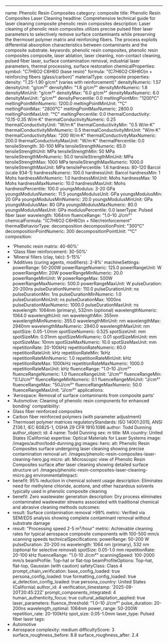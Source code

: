 ---
name: Phenolic Resin Composites
category: composite
title: Phenolic Resin Composites Laser Cleaning
headline: Comprehensive technical guide for laser cleaning composite phenolic resin
  composites
description: Laser cleaning of phenolic resin composites utilizes precise pulsed fiber
  laser parameters to selectively remove surface contaminants while preserving the
  thermoset polymer matrix and reinforcing fibers. The process exploits differential
  absorption characteristics between contaminants and the composite substrate.
keywords: phenolic resin composites, phenolic resin composites composite, laser ablation,
  laser cleaning, non-contact cleaning, pulsed fiber laser, surface contamination
  removal, industrial laser parameters, thermal processing, surface restoration
chemicalProperties:
  symbol: "C7H6O2·C6H6O (base resin)"
  formula: "(C7H6O2·C6H6O)n + reinforcing fibers (glass/carbon)"
  materialType: composite
properties:
  density: "1.25-1.90 g/cm³ (varies with reinforcement)"
  densityNumeric: 1.57
  densityUnit: "g/cm³"
  densityMin: "1.8 g/cm³"
  densityMinNumeric: 1.8
  densityMinUnit: "g/cm³"
  densityMax: "6.0 g/cm³"
  densityMaxNumeric: 6.0
  densityMaxUnit: "g/cm³"
  densityPercentile: 0.0
  meltingPointMin: "1200°C"
  meltingPointMinNumeric: 1200.0
  meltingPointMinUnit: "°C"
  meltingPointMax: "2800°C"
  meltingPointMaxNumeric: 2800.0
  meltingPointMaxUnit: "°C"
  meltingPercentile: 0.0
  thermalConductivity: "0.15-0.35 W/m·K"
  thermalConductivityNumeric: 0.25
  thermalConductivityUnit: "W/m·K"
  thermalConductivityMin: "0.5 W/m·K"
  thermalConductivityMinNumeric: 0.5
  thermalConductivityMinUnit: "W/m·K"
  thermalConductivityMax: "200 W/m·K"
  thermalConductivityMaxNumeric: 200.0
  thermalConductivityMaxUnit: "W/m·K"
  thermalPercentile: 0.0
  tensileStrength: 30-100 MPa
  tensileStrengthNumeric: 65.0
  tensileStrengthUnit: MPa
  tensileStrengthMin: 50 MPa
  tensileStrengthMinNumeric: 50.0
  tensileStrengthMinUnit: MPa
  tensileStrengthMax: 1000 MPa
  tensileStrengthMaxNumeric: 1000.0
  tensileStrengthMaxUnit: MPa
  tensilePercentile: 1.6
  hardness: 80-120 Barcol (scale 934-1)
  hardnessNumeric: 100.0
  hardnessUnit: Barcol
  hardnessMin: 1 Mohs
  hardnessMinNumeric: 1.0
  hardnessMinUnit: Mohs
  hardnessMax: 10 Mohs
  hardnessMaxNumeric: 10.0
  hardnessMaxUnit: Mohs
  hardnessPercentile: 100.0
  youngsModulus: 3-20 GPa
  youngsModulusNumeric: 11.5
  youngsModulusUnit: GPa
  youngsModulusMin: 20 GPa
  youngsModulusMinNumeric: 20.0
  youngsModulusMinUnit: GPa
  youngsModulusMax: 80 GPa
  youngsModulusMaxNumeric: 80.0
  youngsModulusMaxUnit: GPa
  modulusPercentile: 0.0
  laserType: Pulsed fiber laser
  wavelength: 1064nm
  fluenceRange: "1.0–10 J/cm²"
  chemicalFormula: "(C7H6O2·C6H6O)n + filler/reinforcement"
  thermalBehaviorType: decomposition
  decompositionPoint: "300°C"
  decompositionPointNumeric: 300
  decompositionPointUnit: "°C"
composition:
- 'Phenolic resin matrix: 40-60%'
- 'Glass fiber reinforcement: 30-50%'
- 'Mineral fillers (clay, talc): 5-15%'
- 'Additives (curing agents, modifiers): 2-8%'
machineSettings:
  powerRange: 50-200W
  powerRangeNumeric: 125.0
  powerRangeUnit: W
  powerRangeMin: 20W
  powerRangeMinNumeric: 20.0
  powerRangeMinUnit: W
  powerRangeMax: 500W
  powerRangeMaxNumeric: 500.0
  powerRangeMaxUnit: W
  pulseDuration: 20-200ns
  pulseDurationNumeric: 110.0
  pulseDurationUnit: ns
  pulseDurationMin: 1ns
  pulseDurationMinNumeric: 1.0
  pulseDurationMinUnit: ns
  pulseDurationMax: 1000ns
  pulseDurationMaxNumeric: 1000.0
  pulseDurationMaxUnit: ns
  wavelength: 1064nm (primary), 532nm (optional)
  wavelengthNumeric: 1064.0
  wavelengthUnit: nm
  wavelengthMin: 355nm
  wavelengthMinNumeric: 355.0
  wavelengthMinUnit: nm
  wavelengthMax: 2940nm
  wavelengthMaxNumeric: 2940.0
  wavelengthMaxUnit: nm
  spotSize: 0.05-1.0mm
  spotSizeNumeric: 0.525
  spotSizeUnit: mm
  spotSizeMin: 0.01mm
  spotSizeMinNumeric: 0.01
  spotSizeMinUnit: mm
  spotSizeMax: 10mm
  spotSizeMaxNumeric: 10.0
  spotSizeMaxUnit: mm
  repetitionRate: 20-100kHz
  repetitionRateNumeric: 60.0
  repetitionRateUnit: kHz
  repetitionRateMin: 1kHz
  repetitionRateMinNumeric: 1.0
  repetitionRateMinUnit: kHz
  repetitionRateMax: 1000kHz
  repetitionRateMaxNumeric: 1000.0
  repetitionRateMaxUnit: kHz
  fluenceRange: "1.0–10 J/cm²"
  fluenceRangeNumeric: 1.0
  fluenceRangeUnit: "J/cm²"
  fluenceRangeMin: "0.1J/cm²"
  fluenceRangeMinNumeric: 0.1
  fluenceRangeMinUnit: "J/cm²"
  fluenceRangeMax: "50J/cm²"
  fluenceRangeMaxNumeric: 50.0
  fluenceRangeMaxUnit: "J/cm²"
applications:
- 'Aerospace: Removal of surface contaminants from composite parts'
- 'Automotive: Cleaning of phenolic resin components for enhanced bonding'
compatibility:
- Glass fiber reinforced composites
- Carbon fiber reinforced polymers (with parameter adjustment)
- Thermoset polymer matrices
regulatoryStandards: ISO 14001:2015, ANSI Z136.1, IEC 60825-1, OSHA 29 CFR 1910.1096
author: Todd Dunning
author_object:
  id: 4
  name: Todd Dunning
  sex: m
  title: MA
  country: United States (California)
  expertise: Optical Materials for Laser Systems
  image: /images/author/todd-dunning.jpg
images:
  hero:
    alt: Phenolic Resin Composites surface undergoing laser cleaning showing precise
      contamination removal
    url: /images/phenolic-resin-composites-laser-cleaning-hero.jpg
  micro:
    alt: Microscopic view of Phenolic Resin Composites surface after laser cleaning
      showing detailed surface structure
    url: /images/phenolic-resin-composites-laser-cleaning-micro.jpg
environmentalImpact:
- benefit: 95% reduction in chemical solvent usage
  description: Eliminates need for methylene chloride, acetone, and other hazardous
    solvents typically used in phenolic composite cleaning
- benefit: Zero wastewater generation
  description: Dry process eliminates contaminated wastewater streams associated with
    traditional chemical and abrasive cleaning methods
outcomes:
- result: Surface contamination removal >99%
  metric: Verified via SEM/EDS analysis showing complete contaminant removal without
    substrate damage
- result: "Processing speed 2-5 m²/hour"
  metric: Achievable cleaning rates for typical aerospace composite components with
    100-500 mm/s scanning speeds
technicalSpecifications:
  powerRange: 50-200 W
  pulseDuration: 20-200 ns
  wavelength: 1064 nm (primary), 532 nm (optional for selective removal)
  spotSize: 0.05-1.0 mm
  repetitionRate: 20-100 kHz
  fluenceRange: "1.0-10 J/cm²"
  scanningSpeed: 100-2000 mm/s
  beamProfile: Top-hat or flat-top
  beamProfileOptions: Top-hat, flat-top, Gaussian (with caution)
  safetyClass: Class 4
prompt_chain_verification:
  base_config_loaded: true
  persona_config_loaded: true
  formatting_config_loaded: true
  ai_detection_config_loaded: true
  persona_country: United States (California)
  author_id: 4
  verification_timestamp: '2025-09-20T20:45:22Z'
  prompt_components_integrated: 4
  human_authenticity_focus: true
  cultural_adaptation_applied: true
laser_parameters:
  fluence_threshold: "1.0–10 J/cm²"
  pulse_duration: 20-200ns
  wavelength_optimal: 1064nm
  power_range: 50-200W
  repetition_rate: 20-100kHz
  spot_size: 0.05-1.0mm
  laser_type: Pulsed fiber laser
tags:
- Automotive
- Aerospace
complexity: medium
difficultyScore: 3
surface_roughness_before: 8.8
surface_roughness_after: 2.4
